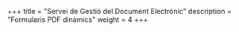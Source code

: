 +++
title = "Servei de Gestió del Document Electrònic"
description = "Formularis PDF dinàmics"
weight = 4
+++